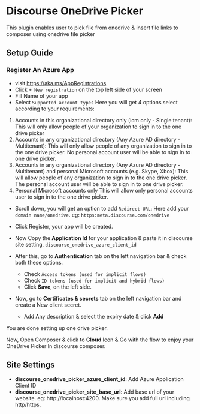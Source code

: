 # Discourse OneDrive Picker
This plugin enables user to pick file from onedrive & insert file links to composer using onedrive file picker

## Setup Guide
### Register An Azure App
 - visit https://aka.ms/AppRegistrations
 - Click `+ New registration` on the top left side of your screen
 - Fill Name of your app
 - Select `Supported account types`
Here you will get 4 options select according to your requirements:
1. Accounts in this organizational directory only (icm only - Single tenant):
This will only allow people of your organization to sign in to the one drive picker
2. Accounts in any organizational directory (Any Azure AD directory - Multitenant):
This will only allow people of any organization to sign in to the one drive picker. No personal account user will be able to sign in to one drive picker.
3. Accounts in any organizational directory (Any Azure AD directory - Multitenant) and personal Microsoft accounts (e.g. Skype, Xbox):
This will allow people of any organization to sign in to the one drive picker. The personal account user will be able to sign in to one drive picker.
4. Personal Microsoft accounts only
This will allow only personal accounts user to sign in to the one drive picker.
 - Scroll down, you will get an option to add `Redirect URL`:
Here add your `domain name/onedrive`. eg: `https:meta.discourse.com/onedrive`

- Click Register, your app will be created.

- Now Copy the **Application Id** for your application & paste it in discourse site setting, `discourse_onedrive_azure_client_id`

- After this, go to **Authentication** tab on the left navigation bar & check both these options.
  - Check `Access tokens (used for implicit flows)`
  - Check `ID tokens (used for implicit and hybrid flows)`
  - Click **Save**, on the left side.

- Now, go to **Certificates & secrets** tab on the left navigation bar and create a New client secret.
  - Add Any description & select the expiry date & click **Add**

You are done setting up one drive picker.

Now, Open Composer & click to **Cloud** Icon & Go with the flow to enjoy your OneDrive Picker In discourse composer.

## Site Settings
- **discourse_onedrive_picker_azure_client_id**: Add Azure Application Client ID
- **discourse_onedrive_picker_site_base_url**: Add base url of your website. eg: http://localhost:4200. Make sure you add full url including http/https.
